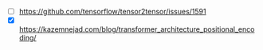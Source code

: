 
[^1]: :warning: https://e2eml.school/transformers.html
- [ ] https://github.com/tensorflow/tensor2tensor/issues/1591
- [x] https://kazemnejad.com/blog/transformer_architecture_positional_encoding/
